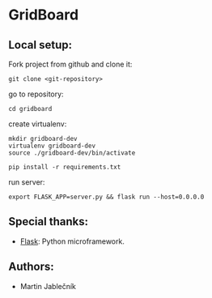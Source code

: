 # GridBoard


## Local setup:

  Fork project from github and clone it:
  
  ```
  git clone <git-repository>
  ```

  
  go to repository:
  ```
  cd gridboard
  ```
  
  create virtualenv:
```
mkdir gridboard-dev
virtualenv gridboard-dev
source ./gridboard-dev/bin/activate

pip install -r requirements.txt
```


run server:
```
export FLASK_APP=server.py && flask run --host=0.0.0.0
```


## Special thanks:

 - [Flask](http://flask.pocoo.org/): Python microframework.



## Authors:

 - Martin Jablečník

